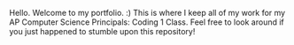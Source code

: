 Hello. Welcome to my portfolio. :) This is where I keep all of my work for my AP Computer Science Principals: Coding 1 Class. Feel free to look around if you just happened to stumble upon this repository!
